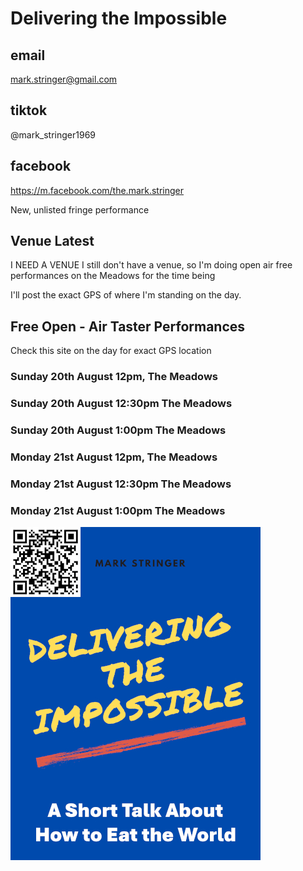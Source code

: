 # Delivering the Impossible
## email
mark.stringer@gmail.com
## tiktok
@mark_stringer1969
## facebook
https://m.facebook.com/the.mark.stringer

New, unlisted fringe performance

## Venue Latest
I NEED A VENUE
I still don't have a venue, so I'm doing open air free performances on the Meadows for the time being

I'll post the exact GPS of where I'm standing on the day.

## Free Open - Air Taster Performances
Check this site on the day for exact GPS location
### Sunday 20th August 12pm, The Meadows
### Sunday 20th August 12:30pm The Meadows
### Sunday 20th August 1:00pm The Meadows
### Monday 21st August 12pm, The Meadows
### Monday 21st August 12:30pm The Meadows
### Monday 21st August 1:00pm The Meadows


<img src="cover.png" alt="HTML5 Icon" width="400">
<br>

